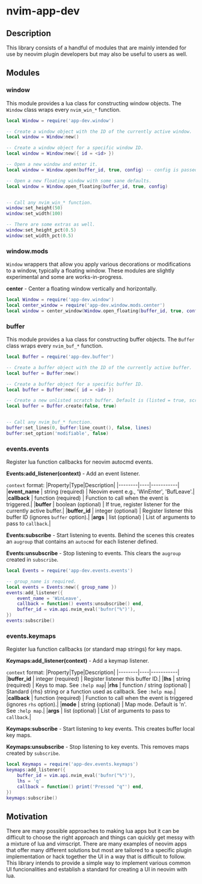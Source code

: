 # nvim-app-dev

## Description
This library consists of a handful of modules that are mainly intended for use by neovim plugin
developers but may also be useful to users as well.

## Modules
### window
This module provides a lua class for constructing window objects. The `Window` class wraps every
`nvim_win_*` function.

```lua
local Window = require('app-dev.window')

-- Create a window object with the ID of the currently active window.
local window = Window:new()

-- Create a window object for a specific window ID.
local window = Window:new({ id = <id> })

-- Open a new window and enter it.
local window = Window.open(buffer_id, true, config) -- config is passed directly to 'nvim_open_win'

-- Open a new floating window with some sane defaults.
local window = Window.open_floating(buffer_id, true, config)


-- Call any nvim_win_* function.
window:set_height(50)
window:set_width(100)

-- There are some extras as well.
window:set_height_pct(0.5)
window:set_width_pct(0.5)
```

### window.mods
`Window` wrappers that allow you apply various decorations or modifications to a window, typically a floating window.
These modules are slightly experimental and some are works-in-progress.

**center** - Center a floating window vertically and horizontally.
```lua
local Window = require('app-dev.window')
local center_window = require('app-dev.window.mods.center')
local window = center_window(Window.open_floating(buffer_id, true, config))
```

### buffer
This module provides a lua class for constructing buffer objects. The `Buffer` class wraps every
`nvim_buf_*` function.

```lua
local Buffer = require('app-dev.buffer')

-- Create a buffer object with the ID of the currently active buffer.
local buffer = Buffer:new()

-- Create a buffer object for a specific buffer ID.
local buffer = Buffer:new({ id = <id> })

-- Create a new unlisted scratch buffer. Default is (listed = true, scratch = false).
local buffer = Buffer.create(false, true)


-- Call any nvim_buf_* function.
buffer:set_lines(0, buffer:line_count(), false, lines)
buffer:set_option('modifiable', false)
```

### events.events
Register lua function callbacks for neovim autocmd events.

**Events:add_listener(context)** - Add an event listener.

`context` format:
|Property|Type|Description|
|--------|----|-----------|
|**event_name** | string (required) | Neovim event e.g., 'WinEnter', 'BufLeave'.|
|**callback** | function (required) | Function to call when the event is triggered.|
|**buffer** | boolean (optional) | If true, register listener for the currently active buffer.|
|**buffer_id** | integer (optional) | Register listener this buffer ID (ignores `buffer` option).|
|**args** | list (optional) | List of arguments to pass to `callback`.|

**Events:subscribe** - Start listening to events. Behind the scenes this creates an
`augroup` that contains an `autocmd` for each listener defined.

**Events:unsubscribe** - Stop listening to events. This clears the `augroup` created in
`subscribe`.

```lua
local Events = require('app-dev.events.events')

-- group_name is required.
local events = Events:new({ group_name })
events:add_listener({
    event_name = 'WinLeave',
    callback = function() events:unsubscribe() end,
    buffer_id = vim.api.nvim_eval('bufnr("%")'),
})
events:subscribe()
```

### events.keymaps
Register lua function callbacks (or standard map strings) for key maps.

**Keymaps:add_listener(context)** - Add a keymap listener.

`context` format:
|Property|Type|Description|
|--------|----|-----------|
|**buffer_id** | integer (required) | Register listener this buffer ID.|
|**lhs** | string (required) | Keys to map. See `:help map`|
|**rhs** | function / string (optional) | Standard {rhs} string or a function used as callback. See `:help map`.|
|**callback** | function (required) | Function to call when the event is triggered (ignores `rhs` option).|
|**mode** | string (optional) | Map mode. Default is 'n'. See `:help map`.|
|**args** | list (optional) | List of arguments to pass to `callback`.|

**Keymaps:subscribe** - Start listening to key events. This creates buffer local key maps.

**Keymaps:unsubscribe** - Stop listening to key events. This removes maps created by `subscribe`.

```lua
local Keymaps = require('app-dev.events.keymaps')
keymaps:add_listener({
    buffer_id = vim.api.nvim_eval('bufnr("%")'),
    lhs = 'q'
    callback = function() print('Pressed "q"') end,
})
keymaps:subscribe()
```

## Motivation
There are many possible approaches to making lua apps but it can be difficult to choose
the right approach and things can quickly get messy with a mixture of lua and vimscript.
There are many examples of neovim apps that offer many different solutions but most are tailored
to a specific plugin implementation or hack together the UI in a way that is difficult to follow.
This library intends to provide a simple way to implement various common UI funcionalities and
establish a standard for creating a UI in neovim with lua.

